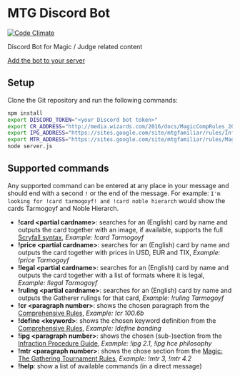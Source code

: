 # MTG Discord Bot
[![Code Climate](https://codeclimate.com/github/bra1n/judgebot/badges/gpa.svg)](https://codeclimate.com/github/bra1n/judgebot)

Discord Bot for Magic / Judge related content

[Add the bot to your server](https://discordapp.com/oauth2/authorize?client_id=240537940378386442&scope=bot)

## Setup

Clone the Git repository and run the following commands:
```sh
npm install
export DISCORD_TOKEN="<your Discord bot token>"
export CR_ADDRESS="http://media.wizards.com/2016/docs/MagicCompRules_20160930.txt"
export IPG_ADDRESS="https://sites.google.com/site/mtgfamiliar/rules/InfractionProcedureGuide-light.html"
export MTR_ADDRESS="https://sites.google.com/site/mtgfamiliar/rules/MagicTournamentRules-light.html"
node server.js
```

## Supported commands

Any supported command can be entered at any place in your message and should end with a second `!` or the end of the message.
For example: `I'm looking for !card tarmogoyf! and !card noble hierarch` would show the cards Tarmogoyf and Noble Hierarch.

- **!card \<partial cardname\>**: searches for an (English) card by name and outputs the card together with an image, if available, supports the full [Scryfall syntax](https://scryfall.com/docs/reference), *Example: !card Tarmogoyf*
- **!price \<partial cardname\>**: searches for an (English) card by name and outputs the card together with prices in USD, EUR and TIX, *Example: !price Tarmogoyf*
- **!legal \<partial cardname\>**: searches for an (English) card by name and outputs the card together with a list of formats where it is legal, *Example: !legal Tarmogoyf*
- **!ruling \<partial cardname\>**: searches for an (English) card by name and outputs the Gatherer rulings for that card, *Example: !ruling Tarmogoyf*
- **!cr \<paragraph number\>**: shows the chosen paragraph from the [Comprehensive Rules](https://rules.wizards.com/rulebook.aspx?game=Magic&category=Game+Rules), *Example: !cr 100.6b*
- **!define \<keyword\>**: shows the chosen keyword definition from the [Comprehensive Rules](https://rules.wizards.com/rulebook.aspx?game=Magic&category=Game+Rules), *Example: !define banding*
- **!ipg \<paragraph number\>**: shows the chosen (sub-)section from the [Infraction Procedure Guide](http://blogs.magicjudges.org/rules/ipg/), *Example: !ipg 2.1, !ipg hce philosophy*
- **!mtr \<paragraph number\>**: shows the chose section from the [Magic: The Gathering Tournament Rules](http://blogs.magicjudges.org/rules/mtr/), *Example: !mtr 3, !mtr 4.2*
- **!help**: show a list of available commands (in a direct message)
